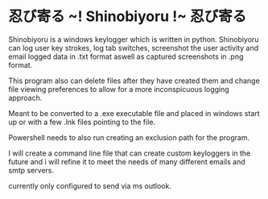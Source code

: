 # 忍び寄る ~! Shinobiyoru !~ 忍び寄る

Shinobiyoru is a windows keylogger which is written in python. Shinobiyoru can log user key strokes, log tab switches, screenshot the user activity and email logged data in .txt format aswell as captured screenshots in .png format.

This program also can delete files after they have created them and change file viewing preferences to allow for a more inconspicuous logging approach.

Meant to be converted to a .exe executable file and placed in windows start up or with a few .lnk files pointing to the file.

Powershell needs to also run creating an exclusion path for the program. 

I will create a command line file that can create custom keyloggers in the future and i will refine it to meet the needs of many different emails and smtp servers.

currently only configured to send via ms outlook.
